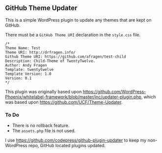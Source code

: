 ## GitHub Theme Updater

This is a simple WordPress plugin to update any themes that are kept on GitHub.

There must be a `GitHub Theme URI` declaration in the `style.css` file.


    /*
    Theme Name: Test
    Theme URI: http://drfragen.info/
    Github Theme URI: https://github.com/afragen/test-child
    Description: Child-Theme of TwentyTwelve.
    Author: Andy Fragen
    Template: twentytwelve
    Template Version: 1.0
    Version: 0.1
    */

This plugin was originally based upon https://github.com/WordPress-Phoenix/whitelabel-framework/blob/master/inc/updater-plugin.php, which was based upon https://github.com/UCF/Theme-Updater.

### To Do

* There is no rollback feature.
* The `assets.php` file is not used.

I use https://github.com/codepress/github-plugin-updater to keep my non-WordPress repo, GitHub located plugins updated.

